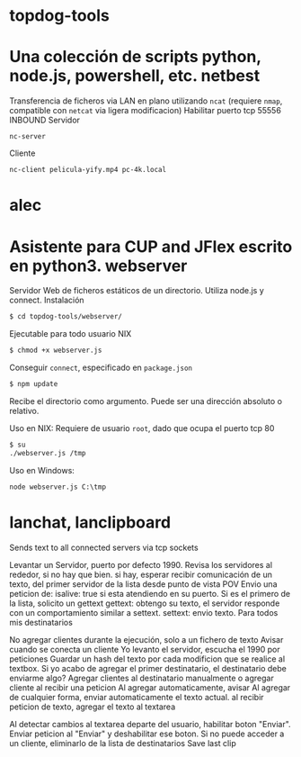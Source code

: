topdog-tools
============

Una colección de scripts python, node.js, powershell, etc.
netbest
====
Transferencia de ficheros via LAN en plano utilizando `ncat` (requiere `nmap`, compatible con `netcat` via ligera modificacion)
Habilitar puerto tcp 55556 INBOUND
Servidor
```
nc-server
```
Cliente
```
nc-client pelicula-yify.mp4 pc-4k.local
```
alec
====

Asistente para CUP and JFlex escrito en python3. 
webserver
====
Servidor Web de ficheros estáticos de un directorio.
Utiliza node.js y connect.
Instalación
```Bash
$ cd topdog-tools/webserver/
```
Ejecutable para todo usuario NIX
```Bash
$ chmod +x webserver.js 
```
Conseguir `connect`, especificado en `package.json`
```Bash
$ npm update
```
Recibe el directorio como argumento. Puede ser una dirección absoluto o relativo.

Uso en NIX: Requiere de usuario `root`, dado que ocupa el puerto tcp 80
```Bash
$ su
./webserver.js /tmp
```
Uso en Windows:
```
node webserver.js C:\tmp
```
lanchat, lanclipboard
====
Sends text to all connected servers via tcp sockets

Levantar un Servidor, puerto por defecto 1990. 
Revisa los servidores al rededor, si no hay que bien.
si hay, esperar recibir comunicación de un texto, del primer servidor de la lista
desde punto de vista POV
Envio una peticion de:
	isalive: true si esta atendiendo en su puerto. Si es el primero de la lista, solicito un gettext
	gettext: obtengo su texto, el servidor responde con un comportamiento similar a settext.
	settext: envio texto. Para todos mis destinatarios

No agregar clientes durante la ejecución, solo a un fichero de texto
Avisar cuando se conecta un cliente
Yo levanto el servidor, escucha el 1990 por peticiones
Guardar un hash del texto por cada modificion que se realice al textbox.
Si yo acabo de agregar el primer destinatario, el destinatario debe enviarme algo?
Agregar clientes al destinatario manualmente o agregar cliente al recibir una peticion
Al agregar automaticamente, avisar
Al agregar de cualquier forma, enviar automaticamente el texto actual.
al recibir peticion de texto, agregar el texto al textarea

Al detectar cambios al textarea departe del usuario, habilitar boton "Enviar".
Enviar peticion al "Enviar" y deshabilitar ese boton.
Si no puede acceder a un cliente, eliminarlo de la lista de destinatarios
Save last clip 
